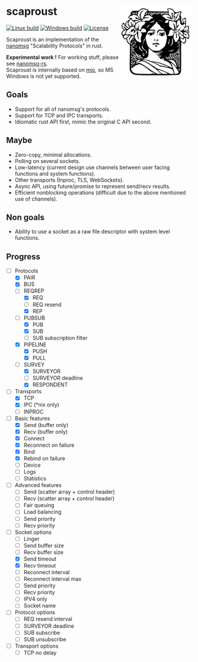 # scaproust <img src=albertine-like.jpg align=right width=200 height=200>

[![Linux build](https://img.shields.io/travis/blabaere/scaproust.svg?label=linux)](https://travis-ci.org/blabaere/scaproust)
[![Windows build](https://img.shields.io/appveyor/ci/blabaere/scaproust.svg?label=windows)](https://ci.appveyor.com/project/blabaere/scaproust)
[![License](https://img.shields.io/github/license/blabaere/scaproust.svg)](https://github.com/blabaere/scaproust/blob/master/LICENSE)

Scaproust is an implementation of the [nanomsg](http://nanomsg.org/index.html) "Scalability Protocols" in rust.

**Experimental work !** For working stuff, please see [nanomsg-rs](https://github.com/blabaere/nanomsg.rs).  
Scaproust is internally based on [mio](https://github.com/carllerche/mio), so MS Windows is not yet supported.

## Goals
* Support for all of nanomsg's protocols.
* Support for TCP and IPC transports.
* Idiomatic rust API first, mimic the original C API second.

## Maybe
* Zero-copy, minimal allocations.
* Polling on several sockets.
* Low-latency (current design use channels between user facing functions and system functions).
* Other transports (Inproc, TLS, WebSockets).
* Async API, using future/promise to represent send/recv results.
* Efficient nonblocking operations (difficult due to the above mentioned use of channels).

## Non goals
* Ability to use a socket as a raw file descriptor with system level functions.

## Progress
- [ ] Protocols
  - [x] PAIR
  - [x] BUS
  - [ ] REQREP
    - [x] REQ
    - [ ] REQ resend
    - [x] REP
  - [ ] PUBSUB
    - [x] PUB
    - [x] SUB
    - [ ] SUB subscription filter
  - [x] PIPELINE
    - [x] PUSH
    - [x] PULL
  - [ ] SURVEY
    - [x] SURVEYOR
    - [ ] SURVEYOR deadline
    - [x] RESPONDENT  

- [ ] Transports
  - [x] TCP
  - [x] IPC (*nix only)
  - [ ] INPROC  

- [ ] Basic features
  - [x] Send (buffer only)
  - [x] Recv (buffer only)
  - [x] Connect 
  - [x] Reconnect on failure
  - [x] Bind
  - [x] Rebind on failure
  - [ ] Device
  - [ ] Logs
  - [ ] Statistics

- [ ] Advanced features
  - [ ] Send (scatter array + control header)
  - [ ] Recv (scatter array + control header)
  - [ ] Fair queuing
  - [ ] Load balancing
  - [ ] Send priority
  - [ ] Recv priority

- [ ] Socket options
  - [ ] Linger
  - [ ] Send buffer size
  - [ ] Recv buffer size
  - [x] Send timeout
  - [x] Recv timeout
  - [ ] Reconnect interval
  - [ ] Reconnect interval max
  - [ ] Send priority
  - [ ] Recv priority
  - [ ] IPV4 only
  - [ ] Socket name

- [ ] Protocol options
    - [ ] REQ resend interval
    - [ ] SURVEYOR deadline
    - [ ] SUB subscribe
    - [ ] SUB unsubscribe

- [ ] Transport options
    - [ ] TCP no delay

